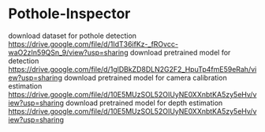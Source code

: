 # Pothole-Inspector
download dataset for pothole detection https://drive.google.com/file/d/1IdT36ifKz-_fROvcc-waO2zIn59QSn_9/view?usp=sharing
download pretrained model for detection https://drive.google.com/file/d/1glDBkZD8DLN2G2F2_HpuTp4fmE59eRah/view?usp=sharing
download pretrained model for camera calibration estimation https://drive.google.com/file/d/10E5MUzSOL52OIUyNE0XXnbtKA5zy5eHv/view?usp=sharing
download pretrained model for depth estimation https://drive.google.com/file/d/10E5MUzSOL52OIUyNE0XXnbtKA5zy5eHv/view?usp=sharing
